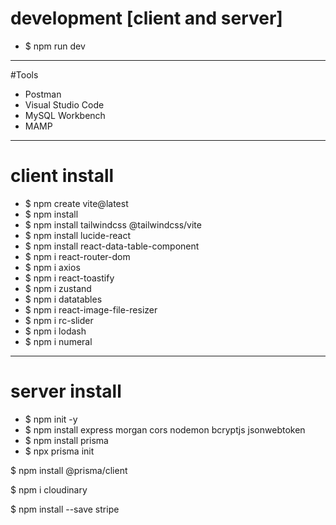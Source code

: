 # development [client and server]
- $ npm run dev
----------------------------------------------------------------------------
#Tools
- Postman
- Visual Studio Code
- MySQL Workbench
- MAMP
----------------------------------------------------------------------------
# client install
- $ npm create vite@latest
- $ npm install
- $ npm install tailwindcss @tailwindcss/vite
- $ npm install lucide-react
- $ npm install react-data-table-component
- $ npm i react-router-dom
- $ npm i axios
- $ npm i react-toastify
- $ npm i zustand
- $ npm i datatables
- $ npm i react-image-file-resizer
- $ npm i rc-slider
- $ npm i lodash
- $ npm i numeral

----------------------------------------------------------------------------
# server install
- $ npm init -y
- $ npm install express morgan cors nodemon bcryptjs jsonwebtoken
- $ npm install prisma
- $ npx prisma init

$ npm install @prisma/client

$ npm i cloudinary

$ npm install --save stripe

